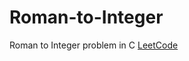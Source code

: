 # Roman-to-Integer
Roman to Integer problem in C [LeetCode](https://leetcode.com/problems/roman-to-integer/)
